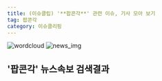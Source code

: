 ```yaml
---
title: (이슈클립) '**팝콘각**' 관련 이슈, 기사 모아 보기
tag: 팝콘각
category: 이슈클리핑
---
```

![wordcloud](https://s3.ap-northeast-2.amazonaws.com/lyrics101-wordcloud/2018-09-18-1537238739.png)
![news_img](https://user-images.githubusercontent.com/42597476/44507050-1206f400-a6e4-11e8-8d98-7ffbfebb353f.png)
## **'**팝콘각**'** 뉴스속보 검색결과

